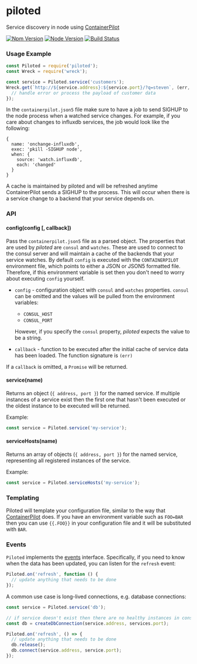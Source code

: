 # piloted
Service discovery in node using [ContainerPilot](https://www.joyent.com/containerpilot)

[![Npm Version](https://img.shields.io/npm/v/piloted.svg)](https://npmjs.com/package/piloted)
[![Node Version](https://img.shields.io/node/v/piloted.svg)](https://npmjs.com/package/piloted)
[![Build Status](https://secure.travis-ci.org/joyent/node-piloted.svg)](http://travis-ci.org/joyent/node-piloted)


### Usage Example

```js
const Piloted = require('piloted');
const Wreck = require('wreck');

const service = Piloted.service('customers');
Wreck.get(`http://${service.address}:${service.port}/?q=steven`, (err, res, payload) => {
  // handle error or process the payload of customer data
});
```

In the `containerpilot.json5` file make sure to have a job to send SIGHUP to the node process when a watched service changes. For example, if you care about changes to influxdb services, the job would look like the following:

```
{
  name: 'onchange-influxdb',
  exec: 'pkill -SIGHUP node',
  when: {
    source: 'watch.influxdb',
    each: 'changed'
  }
}
```

A cache is maintained by piloted and will be refreshed anytime ContainerPilot sends a SIGHUP to the process. This will occur when there is a service change to a backend that your service depends on.

### API

#### config(config [, callback])

Pass the `containerpilot.json5` file as a parsed object. The properties that are used by _piloted_ are `consul` and `watches`. These are used to connect to the consul server and will maintain a cache of the backends that your service watches. By default `config` is executed with the `CONTAINERPILOT` environment file, which points to either a JSON or JSON5 formatted file. Therefore, if this environment variable is set then you don't need to worry about executing `config` yourself.

* `config` - configuration object with `consul` and `watches` properties. `consul` can
  be omitted and the values will be pulled from the environment variables:
  - `CONSUL_HOST`
  - `CONSUL_PORT`

  However, if you specify the `consul` property, _piloted_ expects the value to be a string.
* `callback` - function to be executed after the initial cache of service data has
been loaded. The function signature is `(err)`

If a `callback` is omitted, a `Promise` will be returned.


#### service(name)

Returns an object (`{ address, port }`) for the named service. If multiple instances of a service exist then the first one that hasn't been executed or the oldest instance to be executed will be returned.

Example:

```js
const service = Piloted.service('my-service');
```


#### serviceHosts(name)

Returns an array of objects (`{ address, port }`) for the named service, representing all registered instances of the service.

Example:

```js
const service = Piloted.serviceHosts('my-service');
```

### Templating

Piloted will template your configuration file, similar to the way that [ContainerPilot](https://www.joyent.com/containerpilot/docs/configuration) does. If you have an environment variable such as `FOO=BAR` then you can use `{{.FOO}}` in your configuration file and it will be substituted with `BAR`.

### Events

`Piloted` implements the [events](https://nodejs.org/docs/latest/api/events.html) interface. Specifically, if you need to know when the data has been updated, you can listen for the `refresh` event:

```js
Piloted.on('refresh', function () {
  // update anything that needs to be done
});
```

A common use case is long-lived connections, e.g. database connections:

```js
const service = Piloted.service('db');

// if service doesn't exist then there are no healthy instances in consul
const db = createDbConnection(service.address, services.port);

Piloted.on('refresh', () => {
  // update anything that needs to be done
  db.release();
  db.connect(service.address, service.port);
});
```
